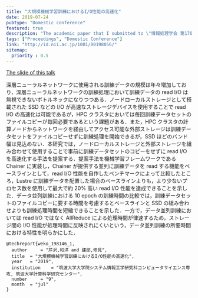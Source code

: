 ```yaml
---
title: "大規模機械学習訓練におけるI/O性能の高速化"
date: 2019-07-24
pubtype: "Domestic conference"
featured: true
description: "The academic paper that I submitted to \"情報処理学会 第170回 HPC 研究会報告 (HPC170)\""
tags: ["Proceedings", "Domestic Conference"]
link: "http://id.nii.ac.jp/1001/00198056/"
sitemap:
  priority : 0.5
---
```


[The slide of this talk](https://speakerdeck.com/serihiro/hpc170-slide)

深層ニューラルネットワークに使用される訓練データの規模は年々増加しており，深層ニューラルネットワークの訓練処理において訓練データの read I/O は無視できないボトルネックになりつつある．ノードローカルストレージとして搭載された SSD などの I/O が高速なストレージデバイスを使用することで read I/O の高速化は可能であるが，HPC クラスタにおいては毎回訓練データセットのファイルコピーが毎回必要であるという課題がある．また，HPC クラスタの計算ノードからネットワークを経由してアクセス可能な外部ストレージは訓練データセットをファイルコピーせずに訓練処理を開始できるが，SSD ほどのバンド幅は見込めない．本研究では，ノードローカルストレージと外部ストレージを組み合わせて使用することで事前に訓練データセットのコピーをせずに read I/O を高速化する手法を提案する．提案手法を機械学習フレームワークである Chainer に実装し，Chainer が提供する並列に訓練データを read する機能をベースラインとして，read I/O 性能を自作したベンチマークによって比較したところ，Lustre に訓練データを配置した場合のベースラインよりも，より少ないプロセス数を使用して最大で約 20% 高い read I/O 性能を達成できることを示した．データ並列訓練における 10 epoch の訓練時間の比較では，訓練データセットのファイルコピーに要する時間を考慮するとベースラインと SSD の組み合わせよりも訓練処理時間を短縮できることを示した．一方で，データ並列訓練においては read I/O ではなく AllReduce による処理時間が律速するため，ストレージ間の I/O 性能が処理時間に反映されにくいという，データ並列訓練の所要時間における特性を明らかにした．

```
@techreport{weko_198146_1,
  author	 = "芹沢,和洋 and 建部,修見",
  title	 = "大規模機械学習訓練におけるI/O性能の高速化",
  year 	 = "2019",
  institution	 = "筑波大学大学院システム情報工学研究科コンピュータサイエンス専攻, 筑波大学計算科学研究センター",
  number	 = "9",
  month	 = "jul"
}
```
